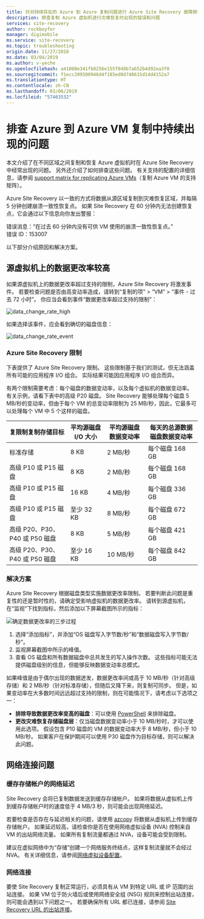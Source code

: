 ```yaml
---
title: 针对持续存在的 Azure 到 Azure 复制问题进行 Azure Site Recovery 故障排除 | Azure
description: 排查复制 Azure 虚拟机进行灾难恢复时出现的错误和问题
services: site-recovery
author: rockboyfor
manager: digimobile
ms.service: site-recovery
ms.topic: troubleshooting
origin.date: 11/27/2018
ms.date: 03/04/2019
ms.author: v-yeche
ms.openlocfilehash: a41080e341fb8256e155f049b7a652b4d92ea3f0
ms.sourcegitcommit: f1ecc209500946d4f185ed0d748615d14d4152a7
ms.translationtype: HT
ms.contentlocale: zh-CN
ms.lasthandoff: 03/06/2019
ms.locfileid: "57463532"
---
```

# <a name="troubleshoot-ongoing-problems-in-azure-to-azure-vm-replication"></a>排查 Azure 到 Azure VM 复制中持续出现的问题

本文介绍了在不同区域之间复制和恢复 Azure 虚拟机时在 Azure Site Recovery 中经常出现的问题。 另外还介绍了如何排查这些问题。 有关支持的配置的详细信息，请参阅 [support matrix for replicating Azure VMs](site-recovery-support-matrix-azure-to-azure.md)（复制 Azure VM 的支持矩阵）。

Azure Site Recovery 以一致的方式将数据从源区域复制到灾难恢复区域，并每隔 5 分钟创建崩溃一致性恢复点。 如果 Site Recovery 在 60 分钟内无法创建恢复点，它会通过以下信息向你发出警报：

错误消息：“在过去 60 分钟内没有可供 VM 使用的崩溃一致性恢复点。”</br>
错误 ID：153007 </br>

以下部分介绍原因和解决方案。

<a name="high-data-change-rate-on-the-source-virtal-machine"></a>
## <a name="high-data-change-rate-on-the-source-virtual-machine"></a>源虚拟机上的数据更改率较高
如果源虚拟机上的数据更改率超过支持的限制，Azure Site Recovery 将激发事件。 若要检查问题是否由高变动率造成，请转到“复制的项” > “VM” > “事件 - 过去 72 小时”。
你应当会看到事件“数据更改率超过支持的限制”：

![data_change_rate_high](./media/site-recovery-azure-to-azure-troubleshoot/data_change_event.png)

如果选择该事件，应会看到确切的磁盘信息：

![data_change_rate_event](./media/site-recovery-azure-to-azure-troubleshoot/data_change_event2.png)

### <a name="azure-site-recovery-limits"></a>Azure Site Recovery 限制
下表提供了 Azure Site Recovery 限制。 这些限制基于我们的测试，但无法涵盖所有可能的应用程序 I/O 组合。 实际结果可能因应用程序 I/O 组合而异。 

有两个限制需要考虑：每个磁盘的数据变动率，以及每个虚拟机的数据变动率。 有关示例，请看下表中的高级 P20 磁盘。 Site Recovery 能够处理每个磁盘 5 MB/秒的变动率，但由于每个 VM 的总变动率限制为 25 MB/秒，因此，它最多可以处理每个 VM 中 5 个这样的磁盘。

**复限制复制存储目标** | **平均源磁盘 I/O 大小** |**平均源磁盘数据变动率** | **每天的总源数据磁盘数据变动率**
---|---|---|---
标准存储 | 8 KB | 2 MB/秒 | 每个磁盘 168 GB
高级 P10 或 P15 磁盘 | 8 KB  | 2 MB/秒 | 每个磁盘 168 GB
高级 P10 或 P15 磁盘 | 16 KB | 4 MB/秒 |  每个磁盘 336 GB
高级 P10 或 P15 磁盘 | 至少 32 KB | 8 MB/秒 | 每个磁盘 672 GB
高级 P20、P30、P40 或 P50 磁盘 | 8 KB    | 5 MB/秒 | 每个磁盘 421 GB
高级 P20、P30、P40 或 P50 磁盘 | 至少 16 KB |10 MB/秒 | 每个磁盘 842 GB

### <a name="solution"></a>解决方案
Azure Site Recovery 根据磁盘类型实施数据更改率限制。 若要判断此问题是重复性的还是暂时性的，请确定受影响虚拟机的数据更改率。 请转到源虚拟机，在“监视”下找到指标，然后添加以下屏幕截图所示的指标：

![确定数据更改率的三步过程](./media/site-recovery-azure-to-azure-troubleshoot/churn.png)

1. 选择“添加指标”，并添加“OS 磁盘写入字节数/秒”和“数据磁盘写入字节数/秒”。
2. 监视屏幕截图中所示的峰值。
3. 查看 OS 磁盘和所有数据磁盘中总共发生的写入操作次数。 这些指标可能无法提供磁盘级别的信息，但能够反映数据变动率总模式。

如果峰值是由于偶尔出现的数据迸发，数据更改率间或高于 10 MB/秒（针对高级存储）和 2 MB/秒（针对标准存储），但随后又降下来，则复制可同步。 但是，如果变动率在大多数时间远远超过支持的限制，则在可能情况下，请考虑以下选项之一：

* **排除导致数据更改率变高的磁盘**：可以使用 [PowerShell](/site-recovery/azure-to-azure-powershell#replicate-azure-virtual-machine) 来排除磁盘。
* **更改灾难恢复存储磁盘层**：仅当磁盘数据变动率小于 10 MB/秒时，才可以使用此选项。 假设包含 P10 磁盘的 VM 的数据变动率大于 8 MB/秒，但小于 10 MB/秒。 如果客户在保护期间可以使用 P30 磁盘作为目标存储，则可以解决此问题。

<a name="Network-connectivity-problem"></a>
## <a name="network-connectivity-problems"></a>网络连接问题

### <a name="network-latency-to-a-cache-storage-account"></a>缓存存储帐户的网络延迟
Site Recovery 会将已复制数据发送到缓存存储帐户。 如果将数据从虚拟机上传到缓存存储帐户时的速度低于 4 MB/3 秒，则可能会出现网络延迟。 

若要检查是否存在与延迟相关的问题，请使用 [azcopy](/storage/common/storage-use-azcopy) 将数据从虚拟机上传到缓存存储帐户。 如果延迟较高，请检查你是否在使用网络虚拟设备 (NVA) 控制来自 VM 的出站网络流量。 如果所有复制流量都通过 NVA，设备可能会受到限制。 

建议在虚拟网络中为“存储”创建一个网络服务终结点，这样复制流量就不会经过 NVA。 有关详细信息，请参阅[网络虚拟设备配置](/site-recovery/azure-to-azure-about-networking#network-virtual-appliance-configuration)。

### <a name="network-connectivity"></a>网络连接
要使 Site Recovery 复制正常运行，必须具有从 VM 到特定 URL 或 IP 范围的出站连接。 如果 VM 位于防火墙后或使用网络安全组 (NSG) 规则来控制出站连接，则可能会遇到以下问题之一。 若要确保所有 URL 都已连接，请参阅 [Site Recovery URL 的出站连接](/site-recovery/azure-to-azure-about-networking#outbound-connectivity-for-ip-address-ranges)。

<!-- Update_Description: update meta properties, wording update -->